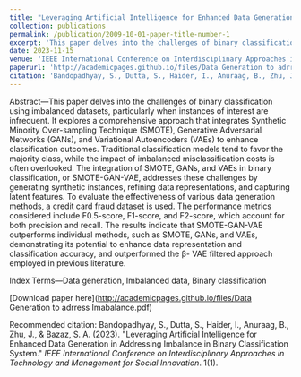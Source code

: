 ```yaml
---
title: "Leveraging Artificial Intelligence for Enhanced Data Generation in Addressing Imbalance in Binary Classification System"
collection: publications
permalink: /publication/2009-10-01-paper-title-number-1
excerpt: 'This paper delves into the challenges of binary classification using imbalanced datasets, particularly when instances of interest are infrequent'
date: 2023-11-15
venue: 'IEEE International Conference on Interdisciplinary Approaches in Technology and Management for Social Innovation'
paperurl: 'http://academicpages.github.io/files/Data Generation to adrress Imabalance.pdf'
citation: 'Bandopadhyay, S., Dutta, S., Haider, I., Anuraag, B., Zhu, J., & Bazaz, S. A. (2023). &quot;Leveraging Artificial Intelligence for Enhanced Data Generation in Addressing Imbalance in Binary Classification System.&quot; <i>IEEE International Conference on Interdisciplinary Approaches in Technology and Management for Social Innovation</i>. 1(1).'
---
```

Abstract—This paper delves into the challenges of binary classification using imbalanced datasets, particularly when instances of interest are infrequent. It explores a comprehensive approach that integrates Synthetic Minority Over-sampling Technique (SMOTE), Generative Adversarial Networks (GANs), and Variational Autoencoders (VAEs) to enhance classification outcomes. Traditional classification models tend to favor the majority class, while the impact of imbalanced misclassification costs is often overlooked. The integration of SMOTE, GANs, and VAEs in binary classification, or SMOTE-GAN-VAE, addresses these challenges by generating synthetic instances, refining data representations, and capturing latent features. To evaluate the effectiveness of various data generation methods, a credit card fraud dataset is used. The performance metrics considered include F0.5-score, F1-score, and F2-score, which account for both precision and recall. The results indicate that SMOTE-GAN-VAE outperforms individual methods, such as SMOTE, GANs, and VAEs, demonstrating its potential to enhance data representation and classification accuracy, and outperformed the β- VAE filtered approach employed in previous literature.

Index Terms—Data generation, Imbalanced data, Binary classification

[Download paper here](http://academicpages.github.io/files/Data Generation to adrress Imabalance.pdf)

Recommended citation: Bandopadhyay, S., Dutta, S., Haider, I., Anuraag, B., Zhu, J., & Bazaz, S. A. (2023). "Leveraging Artificial Intelligence for Enhanced Data Generation in Addressing Imbalance in Binary Classification System." <i>IEEE International Conference on Interdisciplinary Approaches in Technology and Management for Social Innovation</i>. 1(1).